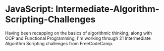 # JavaScript: Intermediate-Algorithm-Scripting-Challenges
Having been recapping on the basics of algorithmic thinking, along with OOP and Functional Programming, I'm working through 21 Intermediate Algorithm Scripting challenges from FreeCodeCamp.
